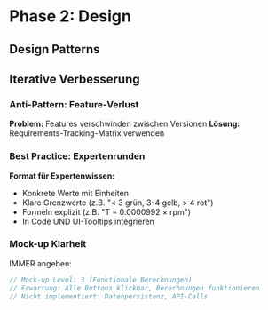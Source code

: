 # Phase 2: Design

## Design Patterns

## Iterative Verbesserung

### Anti-Pattern: Feature-Verlust
**Problem:** Features verschwinden zwischen Versionen
**Lösung:** Requirements-Tracking-Matrix verwenden

### Best Practice: Expertenrunden
**Format für Expertenwissen:**
- Konkrete Werte mit Einheiten
- Klare Grenzwerte (z.B. "< 3 grün, 3-4 gelb, > 4 rot")
- Formeln explizit (z.B. "T = 0.0000992 × rpm")
- In Code UND UI-Tooltips integrieren

### Mock-up Klarheit
IMMER angeben:
```javascript
// Mock-up Level: 3 (Funktionale Berechnungen)
// Erwartung: Alle Buttons klickbar, Berechnungen funktionieren
// Nicht implementiert: Datenpersistenz, API-Calls
```